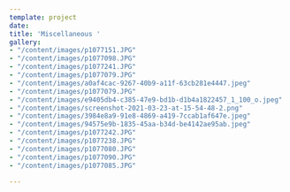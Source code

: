 ```yaml
---
template: project
date: 
title: 'Miscellaneous '
gallery:
- "/content/images/p1077151.JPG"
- "/content/images/p1077098.JPG"
- "/content/images/p1077241.JPG"
- "/content/images/p1077079.JPG"
- "/content/images/a0af4cac-9267-40b9-a11f-63cb281e4447.jpeg"
- "/content/images/p1077079.JPG"
- "/content/images/e9405db4-c385-47e9-bd1b-d1b4a1822457_1_100_o.jpeg"
- "/content/images/screenshot-2021-03-23-at-15-54-48-2.png"
- "/content/images/3984e8a9-91e8-4869-a419-7ccab1af647e.jpeg"
- "/content/images/94575e9b-1835-45aa-b34d-be4142ae95ab.jpeg"
- "/content/images/p1077242.JPG"
- "/content/images/p1077238.JPG"
- "/content/images/p1077080.JPG"
- "/content/images/p1077090.JPG"
- "/content/images/p1077085.JPG"

---
```

